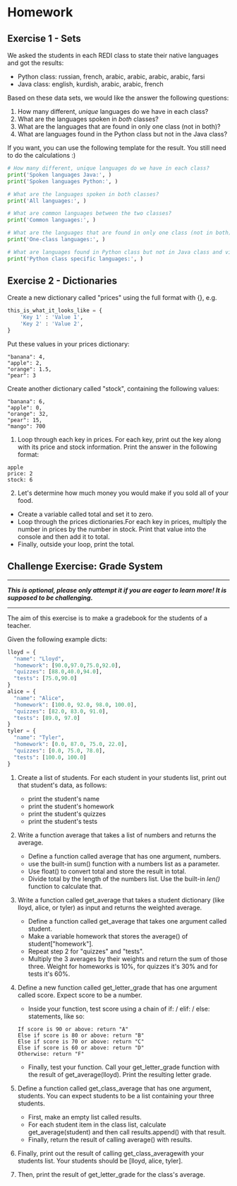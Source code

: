 ﻿# Homework

## Exercise 1 - Sets

We asked the students in each REDI class to state their native languages and got the results: 

  * Python class: russian, french, arabic, arabic, arabic, arabic, farsi
  * Java class: english, kurdish, arabic, arabic, french 

Based on these data sets, we would like the answer the following questions:  

  1. How many different, *unique* languages do we have in each class?
  1. What are the languages spoken in *both* classes?
  1. What are the languages that are found in only one class (not in both)?
  1. What are languages found in the Python class but not in the Java class?

If you want, you can use the following template for the result.
You still need to do the calculations :)

```python
# How many different, unique languages do we have in each class?
print('Spoken languages Java:', )
print('Spoken languages Python:', )

# What are the languages spoken in both classes?
print('All languages:', )

# What are common languages between the two classes?
print('Common languages:', )

# What are the languages that are found in only one class (not in both)?
print('One-class languages:', )

# What are languages found in Python class but not in Java class and vice versa?
print('Python class specific languages:', )
```

## Exercise 2 - Dictionaries

Create a new dictionary called "prices" using the full format with {}, e.g.  
```python
this_is_what_it_looks_like = {
    'Key 1' : 'Value 1',
    'Key 2' : 'Value 2',
}
```

Put these values in your prices dictionary:

```
"banana": 4,
"apple": 2,
"orange": 1.5,
"pear": 3
```

Create another dictionary called "stock", containing the following values:

```
"banana": 6,
"apple": 0,
"orange": 32,
"pear": 15,
"mango": 700
```


1. Loop through each key in prices. For each key, print out the key along with its price and stock information. Print the answer in the following format:
```
apple
price: 2
stock: 6
```

2. Let's determine how much money you would make if you sold all of your food.

  * Create a variable called total and set it to zero.
  * Loop through the prices dictionaries.For each key in prices, multiply the number in prices by the number in stock. Print that value into the console and then add it to total.
  * Finally, outside your loop, print the total.


## Challenge Exercise: Grade System

***

***This is optional, please only attempt it if you are eager to learn more!
It is supposed to be challenging.***

***

The aim of this exercise is to make a gradebook for the students of a teacher.

Given the following example dicts:

```python
lloyd = {
  "name": "Lloyd",
  "homework": [90.0,97.0,75.0,92.0],
  "quizzes": [88.0,40.0,94.0],
  "tests": [75.0,90.0]
}
alice = {
  "name": "Alice",
  "homework": [100.0, 92.0, 98.0, 100.0],
  "quizzes": [82.0, 83.0, 91.0],
  "tests": [89.0, 97.0]
}
tyler = {
  "name": "Tyler",
  "homework": [0.0, 87.0, 75.0, 22.0],
  "quizzes": [0.0, 75.0, 78.0],
  "tests": [100.0, 100.0]
}
```  

1. Create a list of students. For each student in your students list, print out that student's data, as follows:

    - print the student's name
    - print the student's homework
    - print the student's quizzes
    - print the student's tests

2. Write a function average that takes a list of numbers and returns the average.

    - Define a function called average that has one argument, numbers.
    - use the built-in sum() function with a numbers list as a parameter. 
    - Use float() to convert total and store the result in total.
    - Divide total by the length of the numbers list. Use the built-in *len()* function to calculate that.

3. Write a function called get_average that takes a student dictionary (like lloyd, alice, or tyler) as input and returns the weighted average.

    - Define a function called get_average that takes one argument called student.
    - Make a variable homework that stores the average() of student["homework"].
    - Repeat step 2 for "quizzes" and "tests".
    - Multiply the 3 averages by their weights and return the sum of those three. Weight for homeworks is 10%, for quizzes it's 30% and for tests it's 60%.

4. Define a new function called get_letter_grade that has one argument called score. Expect score to be a number.

    - Inside your function, test score using a chain of if: / elif: / else: statements, like so:

    ```
    If score is 90 or above: return "A"
    Else if score is 80 or above: return "B"
    Else if score is 70 or above: return "C"
    Else if score is 60 or above: return "D"
    Otherwise: return "F"
    ```

    - Finally, test your function. Call your get_letter_grade function with the result of get_average(lloyd). Print the resulting letter grade.

5. Define a function called get_class_average that has one argument, students. You can expect students to be a list containing your three students.

    - First, make an empty list called results.
    - For each student item in the class list, calculate get_average(student) and then call results.append() with that result.
    - Finally, return the result of calling average() with results.

6. Finally, print out the result of calling get_class_averagewith your students list. Your students should be [lloyd, alice, tyler].

7. Then, print the result of get_letter_grade for the class's average.